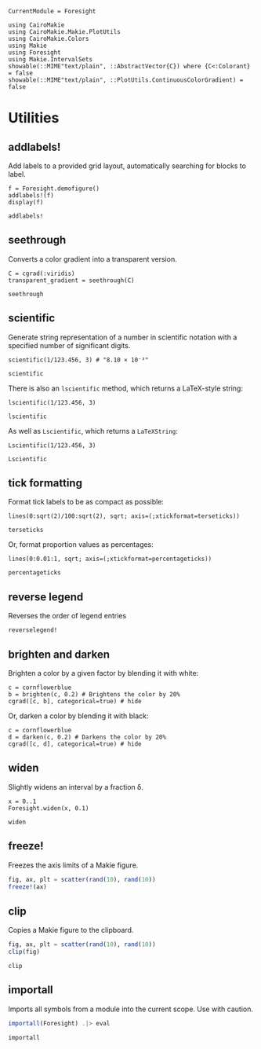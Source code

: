 ```@meta
CurrentModule = Foresight
```

```@setup foresight
using CairoMakie
using CairoMakie.Makie.PlotUtils
using CairoMakie.Colors
using Makie
using Foresight
using Makie.IntervalSets
showable(::MIME"text/plain", ::AbstractVector{C}) where {C<:Colorant} = false
showable(::MIME"text/plain", ::PlotUtils.ContinuousColorGradient) = false
```

# Utilities

## addlabels!

Add labels to a provided grid layout, automatically searching for blocks to label.

```@example foresight
f = Foresight.demofigure()
addlabels!(f)
display(f)
```

```@docs
addlabels!
```

## seethrough

Converts a color gradient into a transparent version.

```@example foresight
C = cgrad(:viridis)
transparent_gradient = seethrough(C)
```

```@docs
seethrough
```

## scientific

Generate string representation of a number in scientific notation with a specified number of significant digits.

```@example foresight
scientific(1/123.456, 3) # "8.10 × 10⁻³"
```

```@docs
scientific
```

There is also an `lscientific` method, which returns a LaTeX-style string:

```@example foresight
lscientific(1/123.456, 3)
```

```@docs
lscientific
```

As well as `Lscientific`, which returns a `LaTeXString`:

```@example foresight
Lscientific(1/123.456, 3)
```

```@docs
Lscientific
```


## tick formatting

Format tick labels to be as compact as possible:

```@example foresight
lines(0:sqrt(2)/100:sqrt(2), sqrt; axis=(;xtickformat=terseticks))
```

```@docs
terseticks
```

Or, format proportion values as percentages:

```@example foresight
lines(0:0.01:1, sqrt; axis=(;xtickformat=percentageticks))
```

```@docs
percentageticks
```


## reverse legend

Reverses the order of legend entries

```@docs
reverselegend!
```


## brighten and darken

Brighten a color by a given factor by blending it with white:

```@example foresight
c = cornflowerblue
b = brighten(c, 0.2) # Brightens the color by 20%
cgrad([c, b], categorical=true) # hide
```

Or, darken a color by blending it with black:

```@example foresight
c = cornflowerblue
d = darken(c, 0.2) # Darkens the color by 20%
cgrad([c, d], categorical=true) # hide
```

## widen

Slightly widens an interval by a fraction δ.

```@example foresight
x = 0..1
Foresight.widen(x, 0.1)
```

```@docs
widen
```

## freeze!

Freezes the axis limits of a Makie figure.

```julia
fig, ax, plt = scatter(rand(10), rand(10))
freeze!(ax)
```

## clip

Copies a Makie figure to the clipboard.

```julia
fig, ax, plt = scatter(rand(10), rand(10))
clip(fig)
```

```@docs
clip
```

## importall

Imports all symbols from a module into the current scope. Use with caution.

```julia
importall(Foresight) .|> eval
```

```@docs
importall
```